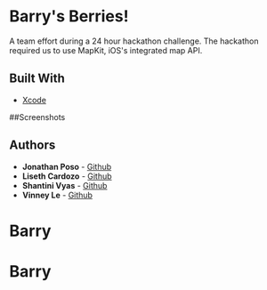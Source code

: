 # Barry's Berries!

A team effort during a 24 hour hackathon challenge. The hackathon required us to use MapKit, iOS's integrated map API.

## Built With

* [Xcode](https://developer.apple.com/xcode/)

##Screenshots

## Authors

* **Jonathan Poso** - [Github](https://github.com/PianoMan87)
* **Liseth Cardozo** - [Github](https://github.com/SmartBunnyLis)
* **Shantini Vyas** - [Github](https://github.com/Pershanti)
* **Vinney Le** - [Github](https://github.com/vinvivo)

# Barry
# Barry
